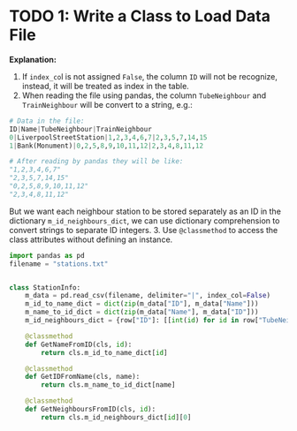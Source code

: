 # TODO 1: Write a Class to Load Data File

**Explanation:**
1. If `index_co`l is not assigned `False`, the column `ID` will not be recognize, instead, it will be treated as index in the table.
2. When reading the file using pandas, the column `TubeNeighbour` and `TrainNeighbour` will be convert to a string, e.g.:
```py
# Data in the file:
ID|Name|TubeNeighbour|TrainNeighbour
0|LiverpoolStreetStation|1,2,3,4,6,7|2,3,5,7,14,15
1|Bank(Monument)|0,2,5,8,9,10,11,12|2,3,4,8,11,12

# After reading by pandas they will be like:
"1,2,3,4,6,7"
"2,3,5,7,14,15"
"0,2,5,8,9,10,11,12"
"2,3,4,8,11,12"
```
But we want each neighbour station to be stored separately as an ID in the dictionary `m_id_neighbours_dict`, we can use dictionary comprehension to convert strings to separate ID integers.
3. Use `@classmethod` to access the class attributes without defining an instance.


```py
import pandas as pd
filename = "stations.txt"


class StationInfo:
    m_data = pd.read_csv(filename, delimiter="|", index_col=False)
    m_id_to_name_dict = dict(zip(m_data["ID"], m_data["Name"]))
    m_name_to_id_dict = dict(zip(m_data["Name"], m_data["ID"]))
    m_id_neighbours_dict = {row["ID"]: [[int(id) for id in row["TubeNeighbour"] if id != ","], [int(id) for id in row["TrainNeighbour"] if id != ","]] for index, row in m_data.iterrows()}

    @classmethod
    def GetNameFromID(cls, id):
        return cls.m_id_to_name_dict[id]

    @classmethod
    def GetIDFromName(cls, name):
        return cls.m_name_to_id_dict[name]

    @classmethod
    def GetNeighboursFromID(cls, id):
        return cls.m_id_neighbours_dict[id][0]





```
